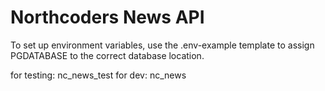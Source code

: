 # Northcoders News API

To set up environment variables, use the .env-example template to assign PGDATABASE to the correct database location.

for testing: nc_news_test
for dev: nc_news
